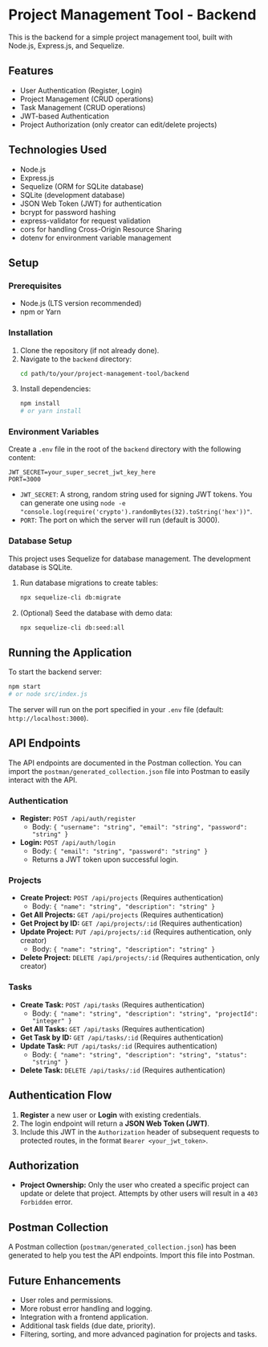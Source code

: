 # Project Management Tool - Backend

This is the backend for a simple project management tool, built with Node.js, Express.js, and Sequelize.

## Features

- User Authentication (Register, Login)
- Project Management (CRUD operations)
- Task Management (CRUD operations)
- JWT-based Authentication
- Project Authorization (only creator can edit/delete projects)

## Technologies Used

- Node.js
- Express.js
- Sequelize (ORM for SQLite database)
- SQLite (development database)
- JSON Web Token (JWT) for authentication
- bcrypt for password hashing
- express-validator for request validation
- cors for handling Cross-Origin Resource Sharing
- dotenv for environment variable management

## Setup

### Prerequisites

- Node.js (LTS version recommended)
- npm or Yarn

### Installation

1.  Clone the repository (if not already done).
2.  Navigate to the `backend` directory:
    ```bash
    cd path/to/your/project-management-tool/backend
    ```
3.  Install dependencies:
    ```bash
    npm install
    # or yarn install
    ```

### Environment Variables

Create a `.env` file in the root of the `backend` directory with the following content:

```
JWT_SECRET=your_super_secret_jwt_key_here
PORT=3000
```

-   `JWT_SECRET`: A strong, random string used for signing JWT tokens. You can generate one using `node -e "console.log(require('crypto').randomBytes(32).toString('hex'))"`.
-   `PORT`: The port on which the server will run (default is 3000).

### Database Setup

This project uses Sequelize for database management. The development database is SQLite.

1.  Run database migrations to create tables:
    ```bash
    npx sequelize-cli db:migrate
    ```
2.  (Optional) Seed the database with demo data:
    ```bash
    npx sequelize-cli db:seed:all
    ```

## Running the Application

To start the backend server:

```bash
npm start
# or node src/index.js
```

The server will run on the port specified in your `.env` file (default: `http://localhost:3000`).

## API Endpoints

The API endpoints are documented in the Postman collection. You can import the `postman/generated_collection.json` file into Postman to easily interact with the API.

### Authentication

-   **Register:** `POST /api/auth/register`
    -   Body: `{ "username": "string", "email": "string", "password": "string" }`
-   **Login:** `POST /api/auth/login`
    -   Body: `{ "email": "string", "password": "string" }`
    -   Returns a JWT token upon successful login.

### Projects

-   **Create Project:** `POST /api/projects` (Requires authentication)
    -   Body: `{ "name": "string", "description": "string" }`
-   **Get All Projects:** `GET /api/projects` (Requires authentication)
-   **Get Project by ID:** `GET /api/projects/:id` (Requires authentication)
-   **Update Project:** `PUT /api/projects/:id` (Requires authentication, only creator)
    -   Body: `{ "name": "string", "description": "string" }`
-   **Delete Project:** `DELETE /api/projects/:id` (Requires authentication, only creator)

### Tasks

-   **Create Task:** `POST /api/tasks` (Requires authentication)
    -   Body: `{ "name": "string", "description": "string", "projectId": "integer" }`
-   **Get All Tasks:** `GET /api/tasks` (Requires authentication)
-   **Get Task by ID:** `GET /api/tasks/:id` (Requires authentication)
-   **Update Task:** `PUT /api/tasks/:id` (Requires authentication)
    -   Body: `{ "name": "string", "description": "string", "status": "string" }`
-   **Delete Task:** `DELETE /api/tasks/:id` (Requires authentication)

## Authentication Flow

1.  **Register** a new user or **Login** with existing credentials.
2.  The login endpoint will return a **JSON Web Token (JWT)**.
3.  Include this JWT in the `Authorization` header of subsequent requests to protected routes, in the format `Bearer <your_jwt_token>`.

## Authorization

-   **Project Ownership:** Only the user who created a specific project can update or delete that project. Attempts by other users will result in a `403 Forbidden` error.

## Postman Collection

A Postman collection (`postman/generated_collection.json`) has been generated to help you test the API endpoints. Import this file into Postman.

## Future Enhancements

-   User roles and permissions.
-   More robust error handling and logging.
-   Integration with a frontend application.
-   Additional task fields (due date, priority).
-   Filtering, sorting, and more advanced pagination for projects and tasks.
